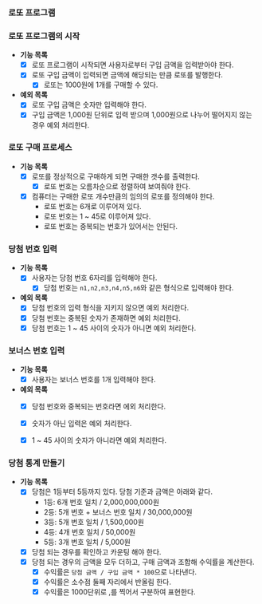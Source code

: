 ### 로또 프로그램

### 로또 프로그램의 시작

- **기능 목록**
    - [x] 로또 프로그램이 시작되면 사용자로부터 구입 금액을 입력받아야 한다.
    - [x] 로또 구입 금액이 입력되면 금액에 해당되는 만큼 로또를 발행한다.
        - [x] 로또는 1000원에 1개를 구매할 수 있다.

- **예외 목록**
    - [x] 로또 구입 금액은 숫자만 입력해야 한다.
    - [x] 구입 금액은 1,000원 단위로 입력 받으며 1,000원으로 나누어 떨어지지 않는 경우 예외 처리한다.

### 로또 구매 프로세스

- **기능 목록**
    - [x] 로또를 정상적으로 구매하게 되면 구매한 갯수를 출력한다.
        - [x] 로또 번호는 오름차순으로 정렬하여 보여줘야 한다.
    - [X] 컴퓨터는 구매한 로또 개수만큼의 임의의 로또를 정의해야 한다.
        - 로또 번호는 6개로 이루어져 있다.
        - 로또 번호는 1 ~ 45로 이루어져 있다.
        - 로또 번호는 중복되는 번호가 있어서는 안된다.

### 당첨 번호 입력
- **기능 목록**
  - [x] 사용자는 당첨 번호 6자리를 입력해야 한다.
    - [x] 당첨 번호는 `n1,n2,n3,n4,n5,n6`와 같은 형식으로 입력해야 한다.

- **예외 목록**
  - [x] 당첨 번호의 입력 형식을 지키지 않으면 예외 처리한다.
  - [x] 당첨 번호는 중복된 숫자가 존재하면 예외 처리한다.
  - [x] 당첨 번호는 1 ~ 45 사이의 숫자가 아니면 예외 처리한다.

### 보너스 번호 입력
- **기능 목록**
  - [x] 사용자는 보너스 번호를 1개 입력해야 한다.

- **예외 목록**
  - [x] 당첨 번호와 중복되는 번호라면 에외 처리한다.
  - [x] 숫자가 아닌 입력은 예외 처리한다.
  - [x] 1 ~ 45 사이의 숫자가 아니라면 예외 처리한다.


### 당첨 통계 만들기
- **기능 목록**
  - [x] 당첨은 1등부터 5등까지 있다. 당첨 기준과 금액은 아래와 같다.
    - 1등: 6개 번호 일치 / 2,000,000,000원
    - 2등: 5개 번호 + 보너스 번호 일치 / 30,000,000원
    - 3등: 5개 번호 일치 / 1,500,000원
    - 4등: 4개 번호 일치 / 50,000원
    - 5등: 3개 번호 일치 / 5,000원
  - [X] 당첨 되는 경우를 확인하고 카운팅 해야 한다.
  - [X] 당첨 되는 경우의 금액을 모두 더하고, 구매 금액과 조합해 수익률을 계산한다.
    - [X] 수익률은 `당첨 금액 / 구입 금액 * 100`으로 나타낸다.
    - [X] 수익률은 소수점 둘째 자리에서 반올림 한다.
    - [X] 수익률은 1000단위로 ,를 찍어서 구분하여 표현한다.
